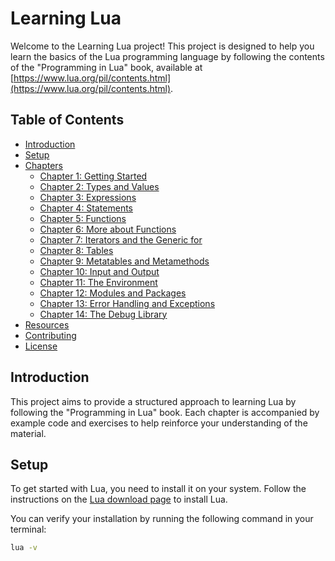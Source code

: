 # Learning Lua

Welcome to the Learning Lua project! This project is designed to help you learn the basics of the Lua programming language by following the contents of the "Programming in Lua" book, available at [https://www.lua.org/pil/contents.html](https://www.lua.org/pil/contents.html).

## Table of Contents

- [Introduction](#introduction)
- [Setup](#setup)
- [Chapters](#chapters)
  - [Chapter 1: Getting Started](#chapter-1-getting-started)
  - [Chapter 2: Types and Values](#chapter-2-types-and-values)
  - [Chapter 3: Expressions](#chapter-3-expressions)
  - [Chapter 4: Statements](#chapter-4-statements)
  - [Chapter 5: Functions](#chapter-5-functions)
  - [Chapter 6: More about Functions](#chapter-6-more-about-functions)
  - [Chapter 7: Iterators and the Generic for](#chapter-7-iterators-and-the-generic-for)
  - [Chapter 8: Tables](#chapter-8-tables)
  - [Chapter 9: Metatables and Metamethods](#chapter-9-metatables-and-metamethods)
  - [Chapter 10: Input and Output](#chapter-10-input-and-output)
  - [Chapter 11: The Environment](#chapter-11-the-environment)
  - [Chapter 12: Modules and Packages](#chapter-12-modules-and-packages)
  - [Chapter 13: Error Handling and Exceptions](#chapter-13-error-handling-and-exceptions)
  - [Chapter 14: The Debug Library](#chapter-14-the-debug-library)
- [Resources](#resources)
- [Contributing](#contributing)
- [License](#license)

## Introduction

This project aims to provide a structured approach to learning Lua by following the "Programming in Lua" book. Each chapter is accompanied by example code and exercises to help reinforce your understanding of the material.

## Setup

To get started with Lua, you need to install it on your system. Follow the instructions on the [Lua download page](https://www.lua.org/download.html) to install Lua.

You can verify your installation by running the following command in your terminal:

```sh
lua -v
```